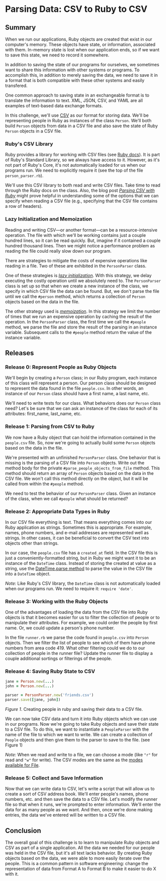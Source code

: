 # Parsing Data: CSV to Ruby to CSV

## Summary
When we run our applications, Ruby objects are created that exist in our computer's memory.  These objects have state, or information, associated with them.  In-memory state is lost when our application ends, so if we want to save this state, we need to record it somewhere.

In addition to saving the state of our programs for ourselves, we sometimes want to share this information with other systems or programs.  To accomplish this, in addition to merely saving the data, we need to save it in a format that is both compatible with these other systems and easily transfered.

One common approach to saving state in an exchangeable format is to translate the information to text.  XML, JSON, CSV, and YAML are all examples of text-based data exchange formats.

In this challenge, we'll use [CSV][wikipedia csv] as our format for storing data.  We'll be representing people in Ruby as instances of the class `Person`.  We'll both build `Person` objects from data in a CSV file and also save the state of Ruby `Person` objects in a CSV file.


### Ruby's CSV Library
Ruby provides a library for working with CSV files (see [Ruby docs][ruby docs csv]).  It is part of Ruby's Standard Library, so we always have access to it.  However, as it's not part of Ruby's Core, it's not automatically loaded for us when our programs run.  We need to explicitly require it (see the top of the file `person_parser.rb`).

We'll use this CSV library to both read and write CSV files.  Take time to read through the Ruby docs on the class.  Also, the blog post *[Parsing CSV with Ruby][technical pickles csv]* might prove helpful in understanding some of the options that we can specify when reading a CSV file (e.g., specifying that the CSV file contains a row of headers).


### Lazy Initialization and Memoization
Reading and writing CSV—or another format—can be a resource-intensive operation. The file with which we'll be working contains just a couple hundred lines, so it can be read quickly.  But, imagine if it contained a couple hundred thousand lines.  Then we might notice a performance problem as reading the file could really slow down our program.

There are strategies to mitigate the costs of expensive operations like reading in a file.  Two of these are exhibited in the `PersonParser` class.

One of these strategies is *[lazy initialization][wikipedia lazy initialization]*.  With this strategy, we delay executing the costly operation until we absolutely need to. The `PersonParser` class is set up so that when we create a new instance of the class, we specify in which CSV file the data can be found.  But, we don't parse the file until we call the `#person` method, which returns a collection of `Person` objects based on the data in the file.

The other strategy used is *[memoization][wikipedia memoization]*.  In this strategy we limit the number of times that we run an expensive operation by caching the result of the operation.  In the `PersonParser` class, the first time we call the `#people` method, we parse the file and store the result of the parsing in an instance variable.  Subsequent calls to the `#people` method return the value of the instance variable.


## Releases
### Release 0: Represent People as Ruby Objects
We'll begin by creating a `Person` class; in our Ruby program, each instance of this class will represent a person.  Our person class should be designed to represent the data found in the file `people.csv`.  In other words, an instance of our `Person` class should have a first name, a last name, etc.

We'll need to write tests for our class.  What behaviors does our `Person` class need?  Let's be sure that we can ask an instance of the class for each of its attributes:  first_name, last_name, etc.


### Release 1: Parsing from CSV to Ruby
We now have a Ruby object that can hold the information contained in the `people.csv` file.  So, now we're going to actually build some `Person` objects based on the data in the file.

We're presented with an unfinished `PersonParser` class.  One behavior that is missing is the parsing of a CSV file into `Person` objects.  Write out the method body for the private `#parse_people_objects_from_file` method.  This method should return an array of `Person` objects based on the data in the CSV file.  We won't call this method directly on the object, but it will be called from within the `#people` method.

We need to test the behavior of our `PersonParser` class.  Given an instance of the class, when we call `#people` what should be returned?


### Release 2: Appropriate Data Types in Ruby
In our CSV file everything is text.  That means everything comes into our Ruby application as strings.  Sometimes this is appropriate.  For example, names, phone numbers, and e-mail addresses are represented well as strings.  In other cases, it can be beneficial to convert the CSV text into objects other than strings.

In our case, the `people.csv` file has a `created_at` field.  In the CSV file this is just a conveniently-formatted string, but in Ruby we might want it to be an instance of the `DateTime` class.  Instead of storing the created at value as a string, use the [DateTime.parse method][] to parse the value in the CSV file into a `DateTime` object.

*Note:*  Like Ruby's CSV library, the `DateTime` class is not automatically loaded when our programs run.  We need to require it:  `require 'date'`.


### Release 3: Working with the Ruby Objects
One of the advantages of loading the data from the CSV file into Ruby objects is that it becomes easier for us to filter the collection of people or to manipulate their attributes.  For example, we could order the people by first name.  Or, we could update a person's phone number.

In the file `runner.rb` we parse the code found in `people.csv` into `Person` objects.  Then we filter the list of people to see which of them have phone numbers from area code 419.  What other filtering could we do to our collection of people in the runner file?  Update the runner file to display a couple additional sortings or filterings of the people.


### Release 4: Saving Ruby State to CSV
```ruby
jane = Person.new(...)
john = Person.new(...)

parser = PersonParser.new('friends.csv')
parser.save([jane, john])
```
*Figure 1*.  Creating people in ruby and saving their data to a CSV file.

We can now take CSV data and turn it into Ruby objects which we can use in our programs.  Now we're going to take Ruby objects and save their state to a CSV file.  To do this, we want to instantiate a `PeopleParser` with the name of the file to which we want to write.  We can create a collection of `People` objects and then give them to the parser to save to the file.  (see Figure 1)

*Note:* When we read and write to a file, we can choose a mode (like `"r"` for read and `"w"` for write).  The CSV modes are the same as the [modes available for File][ruby file modes].


### Release 5: Collect and Save Information
Now that we can write data to CSV, let's write a script that will allow us to create a sort of CSV address book.  We'll enter people's names, phone numbers, etc. and then save the data to a CSV file.  Let's modify the runner file so that when it runs, we're prompted to enter information.  We'll enter the data for as many people as we want.  And then, once we're done making entries, the data we've entered will be written to a CSV file.


## Conclusion
The overall goal of this challenge is to learn to manipulate Ruby objects and CSV as part of a single application. All the data we needed for our people was held in the CSV file, but it's all text lacks behavior.  By creating Ruby objects based on the data, we were able to more easily iterate over the people. This is a common pattern in software engineering: change the representation of data from Format A to Format B to make it easier to do X with it.

[DateTime.parse method]: http://www.ruby-doc.org/stdlib-2.1.0/libdoc/date/rdoc/DateTime.html#method-c-parse
[ruby docs csv]: http://ruby-doc.org/stdlib-2.1.0/libdoc/csv/rdoc/CSV.html
[ruby file modes]: http://ruby-doc.org/core-2.1.0/IO.html#method-c-new-label-IO+Open+Mode
[technical pickles csv]: http://technicalpickles.com/posts/parsing-csv-with-ruby/
[wikipedia csv]: https://en.wikipedia.org/wiki/Comma-separated_values
[wikipedia lazy initialization]: https://en.wikipedia.org/wiki/Lazy_initialization
[wikipedia memoization]: https://en.wikipedia.org/wiki/Memoization
